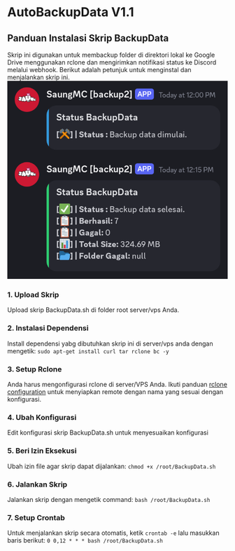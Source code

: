 # AutoBackupData V1.1
## Panduan Instalasi Skrip BackupData

Skrip ini digunakan untuk membackup folder di direktori lokal ke Google Drive menggunakan rclone dan mengirimkan notifikasi status ke Discord melalui webhook. Berikut adalah petunjuk untuk menginstal dan menjalankan skrip ini.
![Screenshot](Screenshot_20240821-215423.png)

### 1. **Upload Skrip**
   Upload skrip BackupData.sh di folder root server/vps Anda.
### 2. **Instalasi Dependensi**
   Install dependensi yabg dibutuhkan skrip ini di server/vps anda dengan mengetik:
  `sudo apt-get install curl tar rclone bc -y`
### 3. **Setup Rclone**
   Anda harus mengonfigurasi rclone di server/VPS Anda. Ikuti panduan [rclone configuration](https://rclone.org/docs/) untuk menyiapkan remote dengan nama yang sesuai dengan konfigurasi.
### 4. **Ubah Konfigurasi**
   Edit konfigurasi skrip BackupData.sh untuk menyesuaikan konfigurasi
### 5. **Beri Izin Eksekusi**
   Ubah izin file agar skrip dapat dijalankan:
   `chmod +x /root/BackupData.sh`
### 6. **Jalankan Skrip**
   Jalankan skrip dengan mengetik command:
   `bash /root/BackupData.sh`
### 7. **Setup Crontab**
   Untuk menjalankan skrip secara otomatis, ketik `crontab -e` lalu masukkan baris berikut:
   `0 0,12 * * * bash /root/BackupData.sh`
